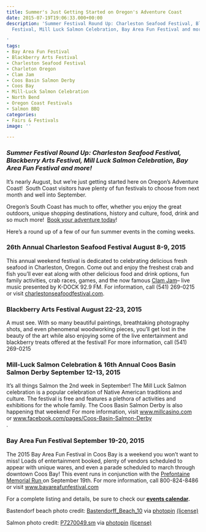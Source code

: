 ```yaml
---
title: Summer's Just Getting Started on Oregon's Adventure Coast
date: 2015-07-19T19:06:33.000+00:00
description: 'Summer Festival Round Up: Charleston Seafood Festival, Blackberry Arts
  Festival, Mill Luck Salmon Celebration, Bay Area Fun Festival and more!

'
tags:
- Bay Area Fun Festival
- Blackberry Arts Festival
- Charleston Seafood Festival
- Charleton Oregon
- Clam Jam
- Coos Basin Salmon Derby
- Coos Bay
- Mill-Luck Salmon Celebration
- North Bend
- Oregon Coast Festivals
- Salmon BBQ
categories:
- Fairs & Festivals
image: ''

---
```

### _Summer Festival Round Up: Charleston Seafood Festival, Blackberry Arts Festival, Mill Luck Salmon Celebration, Bay Area Fun Festival and more!_

It’s nearly August, but we’re just getting started here on Oregon’s Adventure Coast!  South Coast visitors have plenty of fun festivals to choose from next month and well into September.

Oregon’s South Coast has much to offer, whether you enjoy the great outdoors, unique shopping destinations, history and culture, food, drink and so much more!  <a href="/trip-ideas/" target="_blank">Book your adventure today</a>!

Here’s a round up of a few of our fun summer events in the coming weeks.

### 26th Annual Charleston Seafood Festival August 8-9, 2015

This annual weekend festival is dedicated to celebrating delicious fresh seafood in Charleston, Oregon. Come out and enjoy the freshest crab and fish you’ll ever eat along with other delicious food and drink options, fun family activities, crab races, games, and the now famous <a href="http://charlestonseafoodfestival.com/k-dock-92-9-clam-jam/" target="_blank">Clam Jam</a>– live music presented by K-DOCK 92.9 FM. For information, call (541) 269-0215 or visit <a href="http://charlestonseafoodfestival.com/" target="_blank">charlestonseafoodfestival.com</a>.

### Blackberry Arts Festival August 22-23, 2015

A must see. With so many beautiful paintings, breathtaking photography shots, and even phenomenal woodworking pieces, you’ll get lost in the beauty of the art while also enjoying some of the live entertainment and blackberry treats offered at the festival! For more information, call (541) 269-0215

### Mill-Luck Salmon Celebration & 16th Annual Coos Basin Salmon Derby September 12-13, 2015

It’s all things Salmon the 2nd week in September! The Mill Luck Salmon celebration is a popular celebration of Native American traditions and culture. The festival is free and features a plethora of activities and exhibitions for the whole family. The Coos Basin Salmon Derby is also happening that weekend! For more information, visit <a href="http://www.millcasino.com/" target="_blank">www.millcasino.com</a> or <a href="http://www.facebook.com/pages/Coos-Basin-Salmon-Derby/200180133368625" target="_blank">www.facebook.com/pages/Coos-Basin-Salmon-Derby<br /> </a>.

### Bay Area Fun Festival September 19-20, 2015

The 2015 Bay Area Fun Festival in Coos Bay is a weekend you won’t want to miss! Loads of entertainment booked, plenty of vendors scheduled to appear with unique wares, and even a parade scheduled to march through downtown Coos Bay! This event runs in conjunction with the <a href="https://prefontainerun.com/run-info.php" target="_blank" class="broken_link">Prefontaine Memorial Run </a>on September 19th. For more information, call 800-824-8486 or visit <a href="http://www.bayareafunfestival.com/" target="_blank">www.bayareafunfestival.com</a>

For a complete listing and details, be sure to check our **<a href="/events " target="_blank">events calendar</a>.**

Bastendorf beach photo credit: [Bastendorff_Beach_10](http://www.flickr.com/photos/50169152@N06/8885012664) via [photopin](http://photopin.com) [(license)](https://creativecommons.org/licenses/by-sa/2.0/)

Salmon photo credit: [P7270049.sm](http://www.flickr.com/photos/30690243@N03/14776178961) via [photopin](http://photopin.com) [(license)](https://creativecommons.org/licenses/by-nd/2.0/)